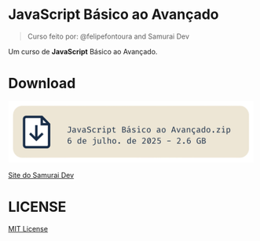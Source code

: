 # JavaScript Básico ao Avançado
> Curso feito por: @felipefontoura and Samurai Dev

Um curso de **JavaScript** Básico ao Avançado.

# Download
<a href="https://cursos.devsamurai.com.br/JavaScript%20B%C3%A1sico%20ao%20Avan%C3%A7ado.zip">
<img alt="JavaScript Básico ao Avançado.zip - 06 de jul. de 2025 - 2.6 GB" src="imgs/dowloand-curso.png" width="500">
</a>

[Site do Samurai Dev](https://class.devsamurai.com.br/)

# LICENSE
[MIT License](LICENSE)
